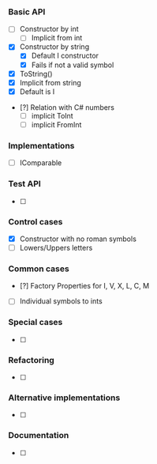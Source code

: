 ### Basic API
- [ ] Constructor by int
  - [ ] Implicit from int
- [x] Constructor by string
  - [x] Default I constructor
  - [x] Fails if not a valid symbol
- [x] ToString()
- [x] Implicit from string
- [x] Default is I
- [?] Relation with C# numbers
  - [ ] implicit ToInt
  - [ ] implicit FromInt

### Implementations
- [ ] IComparable

### Test API
- [ ] 

### Control cases
- [x] Constructor with no roman symbols
- [ ] Lowers/Uppers letters

### Common cases 
- [?] Factory Properties for I, V, X, L, C, M
- [ ] Individual symbols to ints

### Special cases
- [ ] 

### Refactoring
- [ ]

### Alternative implementations
- [ ]  
    
### Documentation
- [ ] 
